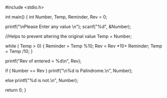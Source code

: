 #include <stdio.h>

int main()
{
   int Number, Temp, Reminder, Rev = 0;
 
   printf("\nPlease Enter any value \n");
   scanf("%d", &Number);
  
   //Helps to prevent altering the original value
   Temp = Number;

   while ( Temp > 0)
   {
      Reminder = Temp %10;
      Rev = Rev *10+ Reminder;
       Temp = Temp /10;
   }
 
   printf("Rev of entered = %d\n", Rev);

   if ( Number == Rev )
      printf("\n%d is Palindrome.\n", Number);

   else
      printf("%d is not.\n", Number);
 
   return 0;
}
